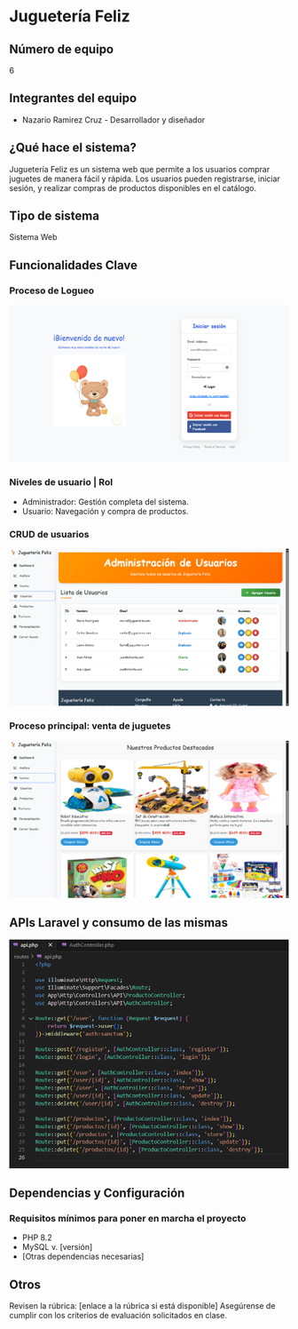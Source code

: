 # Juguetería Feliz

## Número de equipo
6

## Integrantes del equipo 
- Nazario Ramirez Cruz - Desarrollador y diseñador

## ¿Qué hace el sistema?
Juguetería Feliz es un sistema web que permite a los usuarios comprar juguetes de manera fácil y rápida. Los usuarios pueden registrarse, iniciar sesión, y realizar compras de productos disponibles en el catálogo.

## Tipo de sistema
Sistema Web

## Funcionalidades Clave

### Proceso de Logueo
![Proceso de Logueo](https://github.com/naza2/Login_A/blob/cac9fac2731bccbca1b0cc831276d87a6472c025/Captura%20de%20pantalla%202025-08-01%20091129.png)

### Niveles de usuario | Rol
- Administrador: Gestión completa del sistema.
- Usuario: Navegación y compra de productos.

### CRUD de usuarios
![CRUD de usuarios](https://github.com/naza2/Login_A/blob/cac9fac2731bccbca1b0cc831276d87a6472c025/Captura%20de%20pantalla%202025-08-01%20091220.png)

### Proceso principal: venta de juguetes
![Proceso de venta](https://github.com/naza2/Login_A/blob/cac9fac2731bccbca1b0cc831276d87a6472c025/Captura%20de%20pantalla%202025-08-01%20091315.png)




## APIs Laravel y consumo de las mismas
![APIs Laravel](https://github.com/naza2/Login_A/blob/cac9fac2731bccbca1b0cc831276d87a6472c025/Captura%20de%20pantalla%202025-08-01%20091543.png)

## Dependencias y Configuración
### Requisitos mínimos para poner en marcha el proyecto
- PHP 8.2
- MySQL v. [versión]
- [Otras dependencias necesarias]

## Otros
Revisen la rúbrica: [enlace a la rúbrica si está disponible]
Asegúrense de cumplir con los criterios de evaluación solicitados en clase.

